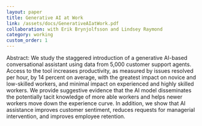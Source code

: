 ```yaml
---
layout: paper
title: Generative AI at Work
link: /assets/docs/GenerativeAIatWork.pdf
collaboration: with Erik Brynjolfsson and Lindsey Raymond
category: working
custom_order: 1
---
```


<div>
  <p><span class="font-medium">Abstract: </span> We study the staggered introduction of a generative AI-based conversational assistant using data from 5,000 customer support agents. Access to the tool increases productivity, as measured by issues resolved per hour, by 14 percent on average, with the greatest impact on novice and low-skilled workers, and minimal impact on experienced and highly skilled workers. We provide suggestive evidence that the AI model disseminates the potentially tacit knowledge of more able workers and helps newer workers move down the experience curve. In addition, we show that AI assistance improves customer sentiment, reduces requests for managerial intervention, and improves employee retention.
  </p>
</div>